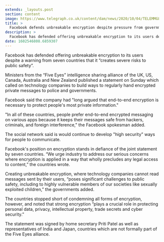 ```yaml
--- 
extends: _layouts.post 
section: content 
image: https://www.telegraph.co.uk/content/dam/news/2020/10/04/TELEMMGLPICT000241136361_trans_NvBQzQNjv4BqW59J98bm5rsKMnvsEp3MChPeq37iFuZzBK9IYul7UJ8.jpeg?impolicy=logo-overlay 
title: > 
  Facebook defends unbreakable encryption despite pressure from governments 
description: > 
  Facebook has defended offering unbreakable encryption to its users despite a warning from seven countries that it “creates severe risks to public safety”.Facebook said the company had "long argued that end-to-end encryption is necessary to protect people's most private information."Facebook's position on encryption stands in defiance of the joint statement by seven countries.“We urge industry to address our serious concerns where encryption is applied in a way that wholly precludes any legal access to content,” the countries wrote.Creating unbreakable encryption, where technology companies cannot read messages sent by their users, “poses significant challenges to public safety, including to highly vulnerable members of our societies like sexually exploited children,” the governments added. 
date: 1602546808.6859307 
--- 
```

Facebook has defended offering unbreakable encryption to its users despite a warning from seven countries that it “creates severe risks to public safety”.

Ministers from the “Five Eyes” intelligence sharing alliance of the UK, US, Canada, Australia and New Zealand published a statement on Sunday which called on technology companies to build ways to regularly hand encrypted private messages to police and governments.

Facebook said the company had "long argued that end-to-end encryption is necessary to protect people's most private information."

"In all of these countries, people prefer end-to-end encrypted messaging on various apps because it keeps their messages safe from hackers, criminals, and foreign interference," the Facebook spokesman added.

The social network said is would continue to develop "high security" ways for people to communicate.

Facebook's position on encryption stands in defiance of the joint statement by seven countries. “We urge industry to address our serious concerns where encryption is applied in a way that wholly precludes any legal access to content,” the countries wrote.

Creating unbreakable encryption, where technology companies cannot read messages sent by their users, “poses significant challenges to public safety, including to highly vulnerable members of our societies like sexually exploited children,” the governments added.

The countries stopped short of condemning all forms of encryption, however, and noted that strong encryption “plays a crucial role in protecting personal data, privacy, intellectual property, trade secrets and cyber security.”

The statement was signed by home secretary Priti Patel as well as representatives of India and Japan, countries which are not formally part of the Five Eyes alliance.